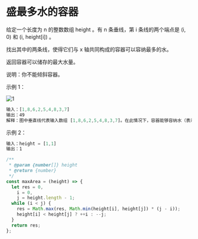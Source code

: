 # 盛最多水的容器

给定一个长度为 n 的整数数组 height 。有 n 条垂线，第 i 条线的两个端点是 (i, 0) 和 (i, height[i]) 。

找出其中的两条线，使得它们与 x 轴共同构成的容器可以容纳最多的水。

返回容器可以储存的最大水量。

说明：你不能倾斜容器。

示例 1：

![1](https://aliyun-lc-upload.oss-cn-hangzhou.aliyuncs.com/aliyun-lc-upload/uploads/2018/07/25/question_11.jpg)

```js
输入：[1,8,6,2,5,4,8,3,7]
输出：49
解释：图中垂直线代表输入数组 [1,8,6,2,5,4,8,3,7]。在此情况下，容器能够容纳水（表示为蓝色部分）的最大值为 49。
```

示例 2：

```js
输入：height = [1,1]
输出：1
```

```js
/**
 * @param {number[]} height
 * @return {number}
 */
const maxArea = (height) => {
  let res = 0,
    i = 0,
    j = height.length - 1;
  while (i < j) {
    res = Math.max(res, Math.min(height[i], height[j]) * (j - i));
    height[i] < height[j] ? ++i : --j;
  }
  return res;
};
```